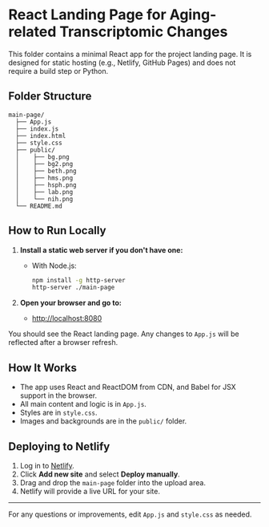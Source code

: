 # React Landing Page for Aging-related Transcriptomic Changes

This folder contains a minimal React app for the project landing page. It is designed for static hosting (e.g., Netlify, GitHub Pages) and does not require a build step or Python.

## Folder Structure

```
main-page/
  ├── App.js
  ├── index.js
  ├── index.html
  ├── style.css
  ├── public/
  │    ├── bg.png
  │    ├── bg2.png
  │    ├── beth.png
  │    ├── hms.png
  │    ├── hsph.png
  │    ├── lab.png
  │    └── nih.png
  └── README.md
```

## How to Run Locally

1. **Install a static web server if you don't have one:**
   - With Node.js:
     ```sh
     npm install -g http-server
     http-server ./main-page
     ```

2. **Open your browser and go to:**
   - [http://localhost:8080](http://localhost:8080)

You should see the React landing page. Any changes to `App.js` will be reflected after a browser refresh.

## How It Works
- The app uses React and ReactDOM from CDN, and Babel for JSX support in the browser.
- All main content and logic is in `App.js`.
- Styles are in `style.css`.
- Images and backgrounds are in the `public/` folder.

## Deploying to Netlify
1. Log in to [Netlify](https://www.netlify.com/).
2. Click **Add new site** and select **Deploy manually**.
3. Drag and drop the `main-page` folder into the upload area.
4. Netlify will provide a live URL for your site.

---

For any questions or improvements, edit `App.js` and `style.css` as needed.
